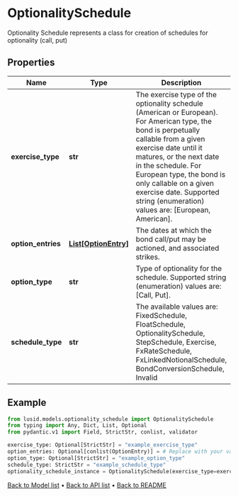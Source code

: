 # OptionalitySchedule

Optionality Schedule represents a class for creation of schedules for optionality (call, put)
## Properties
Name | Type | Description | Notes
------------ | ------------- | ------------- | -------------
**exercise_type** | **str** | The exercise type of the optionality schedule (American or European).  For American type, the bond is perpetually callable from a given exercise date until it matures, or the next date in the schedule.  For European type, the bond is only callable on a given exercise date.    Supported string (enumeration) values are: [European, American]. | [optional] 
**option_entries** | [**List[OptionEntry]**](OptionEntry.md) | The dates at which the bond call/put may be actioned, and associated strikes. | [optional] 
**option_type** | **str** | Type of optionality for the schedule.    Supported string (enumeration) values are: [Call, Put]. | [optional] 
**schedule_type** | **str** | The available values are: FixedSchedule, FloatSchedule, OptionalitySchedule, StepSchedule, Exercise, FxRateSchedule, FxLinkedNotionalSchedule, BondConversionSchedule, Invalid | 
## Example

```python
from lusid.models.optionality_schedule import OptionalitySchedule
from typing import Any, Dict, List, Optional
from pydantic.v1 import Field, StrictStr, conlist, validator

exercise_type: Optional[StrictStr] = "example_exercise_type"
option_entries: Optional[conlist(OptionEntry)] = # Replace with your value
option_type: Optional[StrictStr] = "example_option_type"
schedule_type: StrictStr = "example_schedule_type"
optionality_schedule_instance = OptionalitySchedule(exercise_type=exercise_type, option_entries=option_entries, option_type=option_type, schedule_type=schedule_type)

```

[Back to Model list](../README.md#documentation-for-models) &#8226; [Back to API list](../README.md#documentation-for-api-endpoints) &#8226; [Back to README](../README.md)

